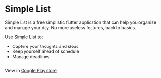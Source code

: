 # Simple List

Simple List is a free simplistic flutter application that can help you organize and manage your day. No more useless features, back to basics.

Use Simple List to:
- Capture your thoughts and ideas
- Keep yourself ahead of schedule
- Manage deadlines
##

View in [Google Play store](https://play.google.com/store/apps/details?id=com.Surecode.net_Ltd.list_app)
